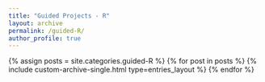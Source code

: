 ```yaml
---
title: "Guided Projects - R"
layout: archive
permalink: /guided-R/
author_profile: true
---
```



{% assign posts = site.categories.guided-R %}
{% for post in posts %}
  {% include custom-archive-single.html type=entries_layout %}
{% endfor %}